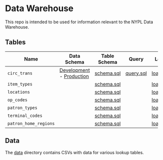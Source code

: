# Data Warehouse

This repo is intended to be used for information relevant to the NYPL Data Warehouse.

## Tables

Name                  | Data Schema                                                                                                                                                     | Table Schema                                        | Query                                    | Load                                            | Notes
--------------------- | --------------------------------------------------------------------------------------------------------------------------------------------------------------- | --------------------------------------------------- | ---------------------------------------- | ----------------------------------------------- | ------------------------------------
`circ_trans`          | [Development](https://dev-platform.nypl.org/api/v0.1/current-schemas/circ_trans) - [Production](https://platform.nypl.org/api/v0.1/current-schemas/circ_trans)  | [schema.sql](tables/circ_trans/schema.sql)          | [query.sql](tables/circ_trans/query.sql) | [load.sql](tables/circ_trans/load.sql)          | [Notes](tables/circ_trans/README.md)
`item_types`          |                                                                                                                                                                 | [schema.sql](tables/item_types/schema.sql)          |                                          | [load.sql](tables/item_types/load.sql)          |
`locations`           |                                                                                                                                                                 | [schema.sql](tables/locations/schema.sql)           |                                          | [load.sql](tables/locations/load.sql)           |
`op_codes  `          |                                                                                                                                                                 | [schema.sql](tables/op_codes/schema.sql)            |                                          | [load.sql](tables/op_codes/load.sql)            |
`patron_types`        |                                                                                                                                                                 | [schema.sql](tables/patron_types/schema.sql)        |                                          | [load.sql](tables/patron_types/load.sql)        |
`terminal_codes`      |                                                                                                                                                                 | [schema.sql](tables/terminal_codes/schema.sql)      |                                          | [load.sql](tables/terminal_codes/load.sql)      |
`patron_home_regions` |                                                                                                                                                                 | [schema.sql](tables/patron_home_regions/schema.sql) |                                          | [load.sql](tables/patron_home_regions/load.sql) |

## Data

The [data](data) directory contains CSVs with data for various lookup tables.
